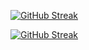 

<!--
**nekodamasi34/nekodamasi34** is a ✨ _special_ ✨ repository because its `README.md` (this file) appears on your GitHub profile.

Here are some ideas to get you started:

- 🔭 I’m currently working on ...
- 🌱 I’m currently learning ...
- 👯 I’m looking to collaborate on ...
- 🤔 I’m looking for help with ...
- 💬 Ask me about ...
- 📫 How to reach me: ...
- 😄 Pronouns: ...
- ⚡ Fun fact: ...
-->


[![GitHub Streak](https://streak-stats.demolab.com?user=nekodamasi34&theme=blue-navy&locale=ja&date_format=%5BY.%5Dn.j)](https://git.io/streak-stats)

<a href="https://git.io/streak-stats"><img src="https://streak-stats.demolab.com?user=nekodamasi34&theme=blue-navy&locale=ja&date_format=%5BY.%5Dn.j" alt="GitHub Streak" /></a>
